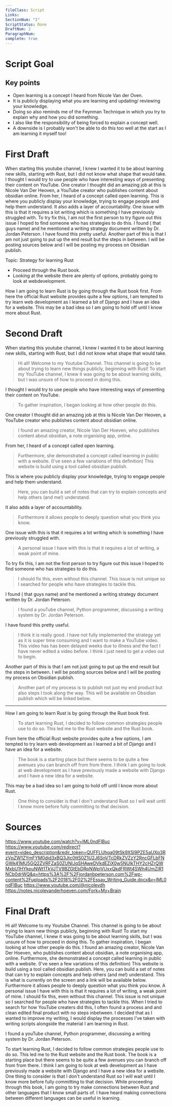 ```yaml
---
fileClass: Script
Links: 
SectionNum: "1"
ScriptStatus: Done
DraftNum: 2
ParagraphNum: 
complete: true
---
```

# Script Goal

## Key points
- Open learning is a concept I heard from Nicole Van der Oven. 
- It is publicly displaying what you are learning and updating/ reviewing your knowledge.
- Doing so also reminds me of the Feynman Technique in which you try to explain why and how you did something.
- I also like the responsibility of being forced to explain a concept well.
- A downside is I probably won't be able to do this too well at the start as I am learning it myself too!


# First Draft

When starting this youtube channel, I knew I wanted it to be about learning new skills, starting with Rust, but I did not know what shape that would take. I thought I would try to use people who have interesting ways of presenting their content on YouTube. One creator I thought did an amazing job at this is Nicole Van Der Heoven, a YouTube creator who publishes content about obsidian online. From her, I heard of a concept called open learning. This is where you publicly display your knowledge, trying to engage people and help them understand. It also adds a layer of accountability. One issue with this is that it requires a lot writing which is something I have previously struggled with. To try fix this, I am not the first person to try figure out this issue I hoped to find someone who has strategies to do this. I found ( that guys name) and he mentioned a writing strategy document written by Dr. Jordan Peterson. I have found this pretty useful. Another part of this is that I am not just going to put up the end result but the steps in between. I will be posting sources below and I will be posting my process on Obsidian publish.

Topic: Strategy for learning Rust
- Proceed through the Rust book.
- Looking at the website there are plenty of options, probably going to look at webdevelopment.


How I am going to learn Rust is by going through the Rust book first. From here the official Rust website provides quite a few options, I am tempted to try learn web development as I learned a bit of Django and I have an idea for a website. This may  be a bad idea so I am going to hold off until I know more about Rust.

# Second Draft

When starting this youtube channel, I knew I wanted it to be about learning new skills, starting with Rust, but I did not know what shape that would take.
> Hi all! Welcome to my Youtube Channel. This channel is going to be about trying to learn new things publicly, beginning with Rust! To start my YouTube channel, I knew it was going to be about learning skills, but I was unsure of how to proceed in doing this.

I thought I would try to use people who have interesting ways of presenting their content on YouTube.
> To gather inspiration, I began looking at how other people do this.

One creator I thought did an amazing job at this is Nicole Van Der Heoven, a YouTube creator who publishes content about obsidian online. 
> I found an amazing creator, Nicole Van Der Hoeven, who publishes content about obsidian, a note organising app, online.

From her, I heard of a concept called open learning.
> Furthermore, she demonstrated a concept called learning in public with a website. (I've seen a few variations of this definition) This website is build using a tool called obsidian publish.

This is where you publicly display your knowledge, trying to engage people and help them understand. 
> Here, you can build a set of notes that can try to explain concepts and help others (and me!) understand.

It also adds a layer of accountability. 
> Furthermore it allows people to deeply question what you think you know.

One issue with this is that it requires a lot writing which is something I have previously struggled with. 
> A personal issue I have with this is that it requires a lot of writing, a weak point of mine.

To try fix this, I am not the first person to try figure out this issue I hoped to find someone who has strategies to do this. 
> I should fix this, even without this channel. This issue is not unique so I searched for people who have strategies to tackle this. 

I found ( that guys name) and he mentioned a writing strategy document written by Dr. Jordan Peterson. 
> I found a youTube channel, Python programmer, discussing a writing system by Dr. Jordan Peterson. 

I have found this pretty useful. 

> I think it is really good. I have not fully implemented the strategy yet as it is super time consuming and I want to make a YouTube video. This video has has been delayed weeks due to illness and the fact I have never edited a video before. I think I just need to get a video out to begin.

Another part of this is that I am not just going to put up the end result but the steps in between. I will be posting sources below and I will be posting my process on Obsidian publish.

> Another part of my process is to publish not just my end product but also steps I took along the way. This will be available on Obsidian publish which will be linked below.


---



How I am going to learn Rust is by going through the Rust book first. 
> To start learning Rust, I decided to follow common strategies people use to do so. This led me to the Rust website and the Rust book. 


From here the official Rust website provides quite a few options, I am tempted to try learn web development as I learned a bit of Django and I have an idea for a website.
> The book is a starting place but there seems to be quite a few avenues you can branch off from from there. I think I am going to look at web development as I have previously made a website with Django and I have a new idea for a website.  

This may  be a bad idea so I am going to hold off until I know more about Rust.
> One thing to consider is that I don't understand Rust so I will wait until I know more before fully committing to that decision.


# Sources

https://www.youtube.com/watch?v=lML0ndFlBuc
https://www.youtube.com/redirect?event=video_description&redir_token=QUFFLUhqa09tSk9XSl9PZE5aUXp3RzVpZW1ZYmFYM0did3xBQ3Jtc0ttS0Z1U2J6SnVTcDRkZVZzY2RncGFLbFNGWk41MU5GQ2ZVRFZaS0ZUNlJqSHAweDVkdEZiX0w5NUlkTHY2cHZrQWMxbU1HYkpuNWt1TkVJTV9BZGtEbDRpNWpiVUxxQkdFRWt4SWh4UmZiR1NCb0drWQ&q=https%3A%2F%2Fjordanbpeterson.com%2Fwp-content%2Fuploads%2F2018%2F02%2FEssay_Writing_Guide.docx&v=lML0ndFlBuc
https://www.youtube.com/@nicolevdh
https://notes.nicolevanderhoeven.com/Fork+My+Brain
# Final Draft


Hi all! Welcome to my Youtube Channel. This channel is going to be about trying to learn new things publicly, beginning with Rust! To start my YouTube channel, I knew it was going to be about learning skills, but I was unsure of how to proceed in doing this. To gather inspiration, I began looking at how other people do this. I found an amazing creator, Nicole Van Der Hoeven, who publishes content about obsidian, a note organising app, online. Furthermore, she demonstrated a concept called learning in public with a website. (I've seen a few variations of this definition) This website is build using a tool called obsidian publish.  Here, you can build a set of notes that can try to explain concepts and help others (and me!) understand. This is what is currently on the screen and a link will be available below. Furthermore it allows people to deeply question what you think you know. A personal issue I have with this is that it requires a lot of writing, a weak point of mine.  I should fix this, even without this channel. This issue is not unique so I searched for people who have strategies to tackle this. When I tried to search for how YouTube creaters did this, I often found a process and and clean edited final product with no steps inbetween. I decided that as I wanted to improve my writing, I would display the processes I've taken with writing scripts alongside the material I am learning in Rust.   


 I found a youTube channel, Python programmer, discussing a writing system by Dr. Jordan Peterson. 


 To start learning Rust, I decided to follow common strategies people use to do so. This led me to the Rust website and the Rust book. The book is a starting place but there seems to be quite a few avenues you can branch off from from there. I think I am going to look at web development as I have previously made a website with Django and I have a new idea for a website.  One thing to consider is that I don't understand Rust so I will wait until I know more before fully committing to that decision. While proceeding through this book, I am going to try make connections between Rust and other languages that I know small parts of. I have heard making connections between different languages can be useful in learning.

